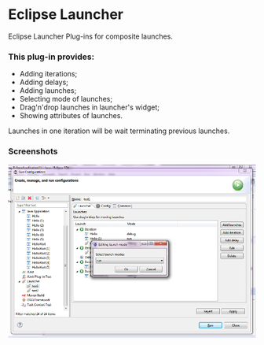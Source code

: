 # Eclipse Launcher

Eclipse Launcher Plug-ins for composite launches.

### This plug-in provides:
* Adding iterations;
* Adding delays;
* Adding launches;
* Selecting mode of launches;
* Drag'n'drop launches in launcher's widget;
* Showing attributes of launches.

Launches in one iteration will be wait terminating previous launches.

### Screenshots
<img src="screens/launcher_screen_3.png" />
